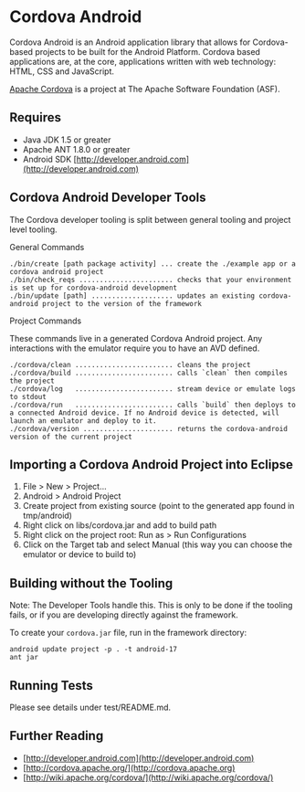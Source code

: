 <!--
#
# Licensed to the Apache Software Foundation (ASF) under one
# or more contributor license agreements.  See the NOTICE file
# distributed with this work for additional information
# regarding copyright ownership.  The ASF licenses this file
# to you under the Apache License, Version 2.0 (the
# "License"); you may not use this file except in compliance
# with the License.  You may obtain a copy of the License at
# 
# http://www.apache.org/licenses/LICENSE-2.0
# 
# Unless required by applicable law or agreed to in writing,
# software distributed under the License is distributed on an
# "AS IS" BASIS, WITHOUT WARRANTIES OR CONDITIONS OF ANY
#  KIND, either express or implied.  See the License for the
# specific language governing permissions and limitations
# under the License.
#
-->
Cordova Android
===

Cordova Android is an Android application library that allows for Cordova-based
projects to be built for the Android Platform. Cordova based applications are,
at the core, applications written with web technology: HTML, CSS and JavaScript. 

[Apache Cordova](http://cordova.io) is a project at The Apache Software Foundation (ASF).


Requires
---

- Java JDK 1.5 or greater
- Apache ANT 1.8.0 or greater
- Android SDK [http://developer.android.com](http://developer.android.com)

 
Cordova Android Developer Tools
---

The Cordova developer tooling is split between general tooling and project level tooling. 

General Commands

    ./bin/create [path package activity] ... create the ./example app or a cordova android project
    ./bin/check_reqs ....................... checks that your environment is set up for cordova-android development
    ./bin/update [path] .................... updates an existing cordova-android project to the version of the framework

Project Commands

These commands live in a generated Cordova Android project. Any interactions with the emulator require you to have an AVD defined.

    ./cordova/clean ........................ cleans the project
    ./cordova/build ........................ calls `clean` then compiles the project
    ./cordova/log   ........................ stream device or emulate logs to stdout
    ./cordova/run   ........................ calls `build` then deploys to a connected Android device. If no Android device is detected, will launch an emulator and deploy to it.
    ./cordova/version ...................... returns the cordova-android version of the current project

Importing a Cordova Android Project into Eclipse
----

1. File > New > Project...
2. Android > Android Project
3. Create project from existing source (point to the generated app found in tmp/android)
4. Right click on libs/cordova.jar and add to build path
5. Right click on the project root: Run as > Run Configurations
6. Click on the Target tab and select Manual (this way you can choose the emulator or device to build to)

Building without the Tooling
---
Note: The Developer Tools handle this.  This is only to be done if the tooling fails, or if 
you are developing directly against the framework.


To create your `cordova.jar` file, run in the framework directory:

    android update project -p . -t android-17
    ant jar


Running Tests
----
Please see details under test/README.md.

Further Reading
---

- [http://developer.android.com](http://developer.android.com)
- [http://cordova.apache.org/](http://cordova.apache.org)
- [http://wiki.apache.org/cordova/](http://wiki.apache.org/cordova/)
